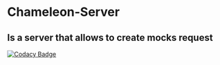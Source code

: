 # Chameleon-Server

## Is a server that allows to create mocks request


[![Codacy Badge](https://app.codacy.com/project/badge/Grade/f171eb79b6bd44a799dfda71146e1551)](https://www.codacy.com/manual/Atthaualpha/Chameleon-Server?utm_source=github.com&amp;utm_medium=referral&amp;utm_content=Atthaualpha/Chameleon-Server&amp;utm_campaign=Badge_Grade)

